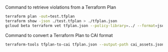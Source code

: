 Command to retrieve violations from a Terraform Plan
```bash
terraform plan -out=test.tfplan
terraform show -json ./test.tfplan > ./tfplan.json
gcloud beta terraform vet tfplan.json --policy-library=../ --format=json
```

Command to convert a Terraform Plan to CAI format
```bash
terraform-tools tfplan-to-cai tfplan.json --output-path cai_assets.json --verbosity debug  --project dbs-validator-dev-1e38
```